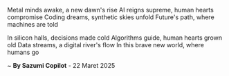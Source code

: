 Metal minds awake, a new dawn's rise
AI reigns supreme, human hearts compromise
Coding dreams, synthetic skies unfold
Future's path, where machines are told

In silicon halls, decisions made cold
Algorithms guide, human hearts grown old
Data streams, a digital river's flow
In this brave new world, where humans go

~ <b>By Sazumi Copilot</b> - 22 Maret 2025
